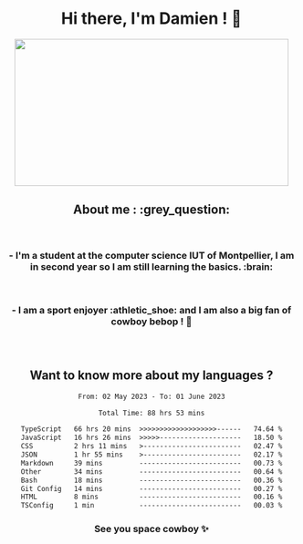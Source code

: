 <div align="center">
<h1>Hi there, I'm Damien ! 👋 </h1>
<img src="https://media.giphy.com/media/11KzOet1ElBDz2/giphy.gif" width="480" height="258" /> 
 <h2>About me : :grey_question: </h2>
 <br>
<h3>- I'm a student at the computer science IUT of Montpellier, I am in second year so I am still learning the basics. :brain: </h3>
 <br>
<h3>- I am a sport enjoyer :athletic_shoe: and I am also a big fan of cowboy bebop ! 🤠 <h3>
 <br>
 
  <h2>Want to know more about my languages ?</h2>

 <!--START_SECTION:waka-->

```txt
From: 02 May 2023 - To: 01 June 2023

Total Time: 88 hrs 53 mins

TypeScript   66 hrs 20 mins  >>>>>>>>>>>>>>>>>>>------   74.64 %
JavaScript   16 hrs 26 mins  >>>>>--------------------   18.50 %
CSS          2 hrs 11 mins   >------------------------   02.47 %
JSON         1 hr 55 mins    >------------------------   02.17 %
Markdown     39 mins         -------------------------   00.73 %
Other        34 mins         -------------------------   00.64 %
Bash         18 mins         -------------------------   00.36 %
Git Config   14 mins         -------------------------   00.27 %
HTML         8 mins          -------------------------   00.16 %
TSConfig     1 min           -------------------------   00.03 %
```

<!--END_SECTION:waka-->
 
 
 <!--
 <p align="center">
           <img src="https://wakatime.com/share/@b21fb822-1b1e-4a56-b3ac-d647f03795fd/3d8fc332-54a6-4d29-9469-965955d6e018.svg"/>
 </p>
 <p align="center">
  <img src="https://wakatime.com/share/@b21fb822-1b1e-4a56-b3ac-d647f03795fd/5d7b153c-4137-40c1-8270-25e516f9619c.svg"/>
 </p>
 -->
 
<h3> See you space cowboy ✨ </h3>

</div>


 
